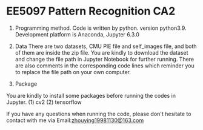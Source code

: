 # EE5097 Pattern Recognition CA2

1. Programming method.
Code is written by python. 
version python3.9. 
Development platform is Anaconda, Jupyter 6.3.0

2. Data 
There are two datasets, CMU PIE file and self_images file, and both of them are inside the zip file.
You are kindly to download the dataset and change the file path in Jupyter Notebook for further running. 
There are also comments in the corresponding code lines which reminder you to replace the file path on your own computer.

3. Package

You are kindly to install some packages before running the codes in Jupyter.
(1) cv2
(2) tensorflow

If you have any questions when running the code, please don't hesitate to contact with me 
via Email:zhouying19981130@163.com 
     
